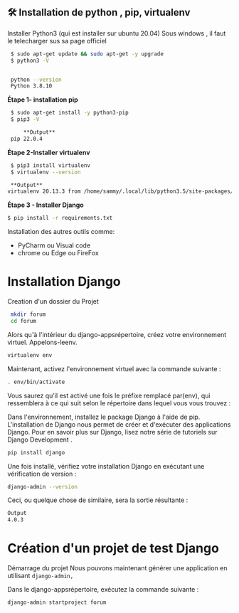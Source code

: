 
 
##  🛠 Installation de python , pip, virtualenv

Installer Python3 (qui est installer sur ubuntu 20.04)
Sous windows , il faut le telecharger sus sa page officiel
```bash
 $ sudo apt-get update && sudo apt-get -y upgrade
 $ python3 -V


 python --version
 Python 3.8.10
```
**Étape 1- installation pip**
```bash
 $ sudo apt-get install -y python3-pip
 $ pip3 -V

     **Output**
 pip 22.0.4 
```



**Étape 2-Installer virtualenv**

```bash
 $ pip3 install virtualenv
 $ virtualenv --version

 **Output**
virtualenv 20.13.3 from /home/sammy/.local/lib/python3.5/site-packages/virtualenv/__init__.py
```

**Étape 3 - Installer Django**

```bash
$ pip install -r requirements.txt 
```

Installation  des autres outils comme:

- PyCharm ou Visual code
- chrome ou Edge ou FireFox

# Installation Django

Creation d'un dossier du Projet

```bash 
 mkdir forum
 cd forum 
```

Alors qu'à l'intérieur du django-appsrépertoire, créez votre environnement virtuel. Appelons-leenv.

```bash
virtualenv env
```
Maintenant, activez l'environnement virtuel avec la commande suivante :
```bash
. env/bin/activate
```
Vous saurez qu'il est activé une fois le préfixe remplacé par(env), qui ressemblera à ce qui suit selon le répertoire dans lequel vous vous trouvez :


Dans l'environnement, installez le package Django à l'aide de pip. L'installation de Django nous permet de créer et d'exécuter des applications Django. Pour en savoir plus sur Django, lisez notre série de tutoriels sur Django Development .
```bash
pip install django
```
Une fois installé, vérifiez votre installation Django en exécutant une vérification de version :
```bash
django-admin --version
```
Ceci, ou quelque chose de similaire, sera la sortie résultante :
```bash
Output
4.0.3

```
# Création d'un projet de test Django

Démarrage du projet
Nous pouvons maintenant générer une application en utilisant ```django-admin,```

Dans le django-appsrépertoire, exécutez la commande suivante :
```bash
django-admin startproject forum
```

